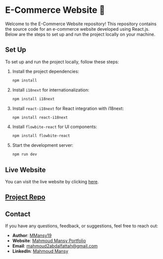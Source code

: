 # E-Commerce Website 🙌

Welcome to the E-Commerce Website repository! This repository contains the source code for an e-commerce website developed using React.js. Below are the steps to set up and run the project locally on your machine.

## Set Up

To set up and run the project locally, follow these steps:

1. Install the project dependencies:

   ```bash
   npm install
   ```

2. Install `i18next` for internationalization:

   ```bash
   npm install i18next
   ```


3. Install `react-i18next` for React integration with i18next:

   ```bash
   npm install react-i18next
   ```

4. Install `flowbite-react` for UI components:

   ```bash
   npm install flowbite-react
   ```

5. Start the development server:
   ```bash
   npm run dev
   ```

## Live Website

You can visit the live website by clicking [here](https://e-commerce-website-nine-bice.vercel.app/).

## [Project Repo](https://github.com/MMansy19/E-Commerce-Website)

## Contact

If you have any questions, feedback, or suggestions, feel free to reach out:

- **Author**: [MMansy19](https://github.com/MMansy19)
- **Website**: [Mahmoud Mansy Portfolio](https://mahmoud-mansy-portfolio.netlify.app/)
- **Email**: [mahmoud2abdalfattah@gmail.com](mailto:mahmoud2abdalfattah@gmail.com)
- **LinkedIn**: [Mahmoud Mansy](https://www.linkedin.com/in/mahmoud-mansy-a189a5232)
